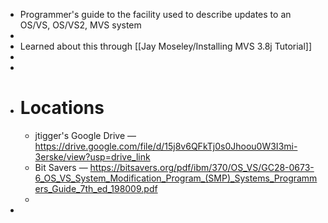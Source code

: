- Programmer's guide to the facility used to describe updates to an OS/VS, OS/VS2, MVS system
-
- Learned about this through [[Jay Moseley/Installing MVS 3.8j Tutorial]]
-
-
- # Locations
	- jtigger's Google Drive — https://drive.google.com/file/d/15j8v6QFkTj0s0Jhoou0W3I3mi-3erske/view?usp=drive_link
	- Bit Savers — https://bitsavers.org/pdf/ibm/370/OS_VS/GC28-0673-6_OS_VS_System_Modification_Program_(SMP)_Systems_Programmers_Guide_7th_ed_198009.pdf
	-
-